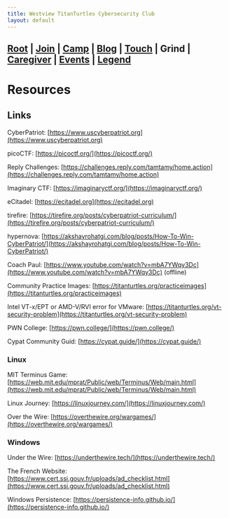 ```yaml
---
title: Westview TitanTurtles Cybersecurity Club
layout: default
---
```


## [Root](./index.html) | [Join](./apply.html) | [Camp](./cybercamp.html) | [Blog](./blog.html) | [Touch](./contacts.html) | **Grind** | [Caregiver](./techcg.html) | [Events](./events.html) | [Legend](./legend.html)

# Resources

## Links

CyberPatriot: [https://www.uscyberpatriot.org](https://www.uscyberpatriot.org)

picoCTF: [https://picoctf.org/](https://picoctf.org/)

Reply Challenges: [https://challenges.reply.com/tamtamy/home.action](https://challenges.reply.com/tamtamy/home.action)

Imaginary CTF: [https://imaginaryctf.org/](https://imaginaryctf.org/)

eCitadel: [https://ecitadel.org](https://ecitadel.org)

tirefire: [https://tirefire.org/posts/cyberpatriot-curriculum/](https://tirefire.org/posts/cyberpatriot-curriculum/)

hypernova: [https://akshayrohatgi.com/blog/posts/How-To-Win-CyberPatriot/](https://akshayrohatgi.com/blog/posts/How-To-Win-CyberPatriot/)

Coach Paul: [https://www.youtube.com/watch?v=mbA7YWqy3Dc](https://www.youtube.com/watch?v=mbA7YWqy3Dc) (offline)

Community Practice Images: [https://titanturtles.org/practiceimages](https://titanturtles.org/practiceimages)

Intel VT-x/EPT or AMD-V/RVI error for VMware: [https://titanturtles.org/vt-security-problem](https://titanturtles.org/vt-security-problem)

PWN College: [https://pwn.college/](https://pwn.college/)

Cypat Community Guid: [https://cypat.guide/](https://cypat.guide/)

### Linux

MIT Terminus Game: [https://web.mit.edu/mprat/Public/web/Terminus/Web/main.html](https://web.mit.edu/mprat/Public/web/Terminus/Web/main.html)

Linux Journey: [https://linuxjourney.com/](https://linuxjourney.com/)

Over the Wire: [https://overthewire.org/wargames/](https://overthewire.org/wargames/)

### Windows

Under the Wire: [https://underthewire.tech/](https://underthewire.tech/)

The French Website: [https://www.cert.ssi.gouv.fr/uploads/ad_checklist.html](https://www.cert.ssi.gouv.fr/uploads/ad_checklist.html)

Windows Persistence: [https://persistence-info.github.io/](https://persistence-info.github.io/)
